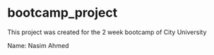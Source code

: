 # bootcamp_project
This project was created for the 2 week bootcamp of City University


Name: Nasim Ahmed

